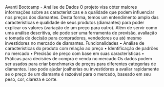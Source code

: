 Avanti Bootcamp - Análise de Dados
O projeto visa obter maiores informações sobre as características e a qualidade que podem influenciar nos preços dos diamantes. Desta forma, temos um entendimento amplo das características e qualidade de seus produtos (diamantes) para poder explicar os valores (variação de um preço para outro).
Além de servir como uma análise descritiva, ele pode ser uma ferramenta de previsão, avaliação e tomada de decisão para compradores, vendedores ou até mesmo investidores no mercado de diamantes.
Funcionalidades
•	Análise de características do produto com relação ao preço
•	Identificação de padrões no mercado
•	Precisão de preço com base em suas características
•	Práticas para decisões de compra e venda no mercado
Os dados podem ser usados para criar benchmarks de preços para diferentes categorias de diamantes. Isso pode ajudar joalherias ou investidores a avaliar rapidamente se o preço de um diamante é razoável para o mercado, baseado em seu peso, cor, clareza e corte.




